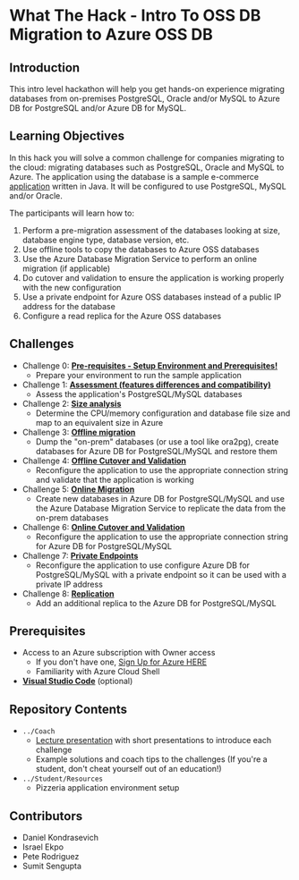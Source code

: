 # What The Hack - Intro To OSS DB Migration to Azure OSS DB
## Introduction
This intro level hackathon will help you get hands-on experience migrating databases from on-premises PostgreSQL, Oracle and/or MySQL to Azure DB for PostgreSQL and/or Azure DB for MySQL.

## Learning Objectives
In this hack you will solve a common challenge for companies migrating to the cloud: migrating databases such as PostgreSQL, Oracle and MySQL to Azure. The application using the database is a sample e-commerce [application](https://github.com/pzinsta/pizzeria) written in Java. It will be configured to use PostgreSQL, MySQL and/or Oracle. 

The participants will learn how to:

1. Perform a pre-migration assessment of the databases looking at size, database engine type, database version, etc.
1. Use offline tools to copy the databases to Azure OSS databases
1. Use the Azure Database Migration Service to perform an online migration (if applicable)
1. Do cutover and validation to ensure the application is working properly with the new configuration
1. Use a private endpoint for Azure OSS databases instead of a public IP address for the database
1. Configure a read replica for the Azure OSS databases

## Challenges
- Challenge 0: **[Pre-requisites - Setup Environment and Prerequisites!](Student/00-prereqs.md)**
   - Prepare your environment to run the sample application
- Challenge 1: **[Assessment (features differences and compatibility)](Student/01-assessment.md)**
   - Assess the application's PostgreSQL/MySQL databases
- Challenge 2: **[Size analysis](Student/02-size-analysis.md)**
   - Determine the CPU/memory configuration and database file size and map to an equivalent size in Azure
- Challenge 3: **[Offline migration](Student/03-offline-migration.md)**
   - Dump the "on-prem" databases (or use a tool like ora2pg), create databases for Azure DB for PostgreSQL/MySQL and restore them
- Challenge 4: **[Offline Cutover and Validation](Student/04-offline-cutover-validation.md)**
   - Reconfigure the application to use the appropriate connection string and validate that the application is working
- Challenge 5: **[Online Migration](Student/05-online-migration.md)**
   - Create new databases in Azure DB for PostgreSQL/MySQL and use the Azure Database Migration Service to replicate the data from the on-prem databases
- Challenge 6: **[Online Cutover and Validation](Student/06-online-cutover-validation.md)**
   - Reconfigure the application to use the appropriate connection string for Azure DB for PostgreSQL/MySQL
- Challenge 7: **[Private Endpoints](Student/07-private-endpoint.md)**
   - Reconfigure the application to use configure Azure DB for PostgreSQL/MySQL with a private endpoint so it can be used with a private IP address
- Challenge 8: **[Replication](Student/08-replication.md)**
   - Add an additional replica to the Azure DB for PostgreSQL/MySQL


## Prerequisites

- Access to an Azure subscription with Owner access
   - If you don't have one, [Sign Up for Azure HERE](https://azure.microsoft.com/en-us/free/)
   - Familiarity with Azure Cloud Shell
- [**Visual Studio Code**](https://code.visualstudio.com/) (optional)

## Repository Contents
- `../Coach`
  - [Lecture presentation](Coach/OSS-DB-What-the-Hack-Lecture.pptx?raw=true) with short presentations to introduce each challenge
  - Example solutions and coach tips to the challenges (If you're a student, don't cheat yourself out of an education!)
- `../Student/Resources`
   - Pizzeria application environment setup

## Contributors
- Daniel Kondrasevich
- Israel Ekpo
- Pete Rodriguez
- Sumit Sengupta
